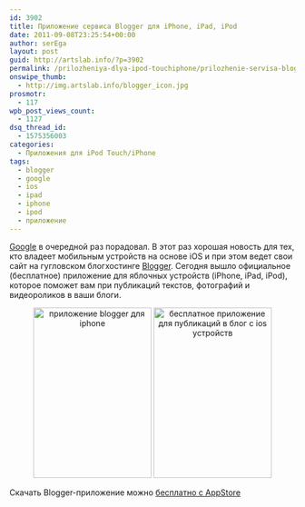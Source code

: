 ```yaml
---
id: 3902
title: Приложение сервиса Blogger для iPhone, iPad, iPod
date: 2011-09-08T23:25:54+00:00
author: serEga
layout: post
guid: http://artslab.info/?p=3902
permalink: /prilozheniya-dlya-ipod-touchiphone/prilozhenie-servisa-blogger-dlya-iphone-ipad-ipod/
onswipe_thumb:
  - http://img.artslab.info/blogger_icon.jpg
prosmotr:
  - 117
wpb_post_views_count:
  - 1127
dsq_thread_id:
  - 1575356003
categories:
  - Приложения для iPod Touch/iPhone
tags:
  - blogger
  - google
  - ios
  - ipad
  - iphone
  - ipod
  - приложение
---
```

[Google](http://artslab.info/tag/google/) в очередной раз порадовал. В этот раз хорошая новость для тех, кто владеет мобильным устройств на основе iOS и при этом ведет свои сайт на гугловском блогхостинге [Blogger](http://blogger.com). Сегодня вышло официальное (бесплатное) приложение для яблочных устройств (iPhone, iPad, iPod), которое поможет вам при публикаций текстов, фотографий и видеороликов в ваши блоги.

<center>
  <a href="http://img.artslab.info/blogger_app_for_iphone.jpg"><img src="http://img.artslab.info/blogger_app_for_iphone-208x300.jpg" alt="приложение blogger для iphone" title="blogger_app_for_iphone" width="208" height="300" class="alignnone size-medium wp-image-3903" srcset="http://img.artslab.info/blogger_app_for_iphone-208x300.jpg 208w, http://img.artslab.info/blogger_app_for_iphone.jpg 334w" sizes="(max-width: 208px) 100vw, 208px" /></a> <a href="http://img.artslab.info/blogger_app_for_iphone_public_post.jpg"><img src="http://img.artslab.info/blogger_app_for_iphone_public_post-208x300.jpg" alt="бесплатное приложение для публикаций в блог с ios устройств" title="blogger_app_for_iphone_public_post" width="208" height="300" class="alignnone size-medium wp-image-3904" srcset="http://img.artslab.info/blogger_app_for_iphone_public_post-208x300.jpg 208w, http://img.artslab.info/blogger_app_for_iphone_public_post.jpg 334w" sizes="(max-width: 208px) 100vw, 208px" /></a>
</center>

Скачать Blogger-приложение можно [бесплатно с AppStore](http://itunes.apple.com/us/app/blogger/id459407288)